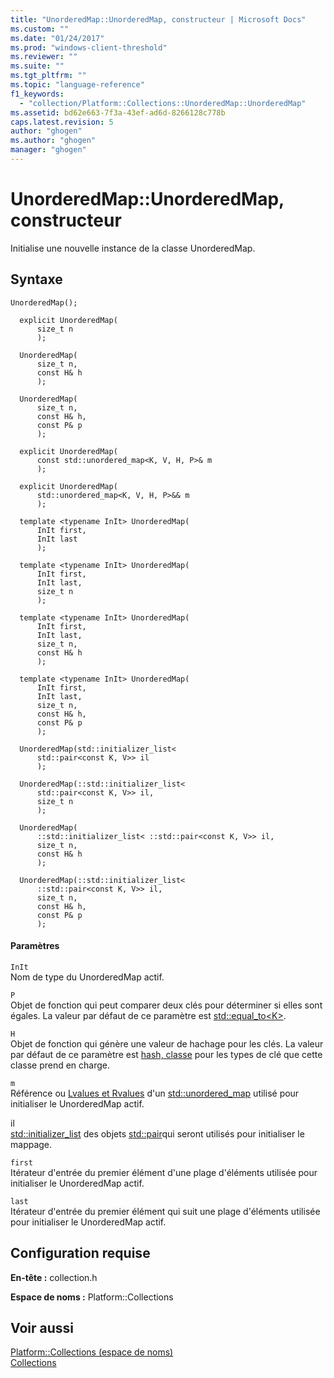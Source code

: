 ```yaml
---
title: "UnorderedMap::UnorderedMap, constructeur | Microsoft Docs"
ms.custom: ""
ms.date: "01/24/2017"
ms.prod: "windows-client-threshold"
ms.reviewer: ""
ms.suite: ""
ms.tgt_pltfrm: ""
ms.topic: "language-reference"
f1_keywords: 
  - "collection/Platform::Collections::UnorderedMap::UnorderedMap"
ms.assetid: bd62e663-7f3a-43ef-ad6d-8266128c778b
caps.latest.revision: 5
author: "ghogen"
ms.author: "ghogen"
manager: "ghogen"
---
```

# UnorderedMap::UnorderedMap, constructeur
Initialise une nouvelle instance de la classe UnorderedMap.  
  
## Syntaxe  
  
```scr  
UnorderedMap();  
  
  explicit UnorderedMap(  
      size_t n  
      );  
  
  UnorderedMap(  
      size_t n,  
      const H& h  
      );  
  
  UnorderedMap(  
      size_t n,  
      const H& h,  
      const P& p  
      );  
  
  explicit UnorderedMap(  
      const std::unordered_map<K, V, H, P>& m  
      );  
  
  explicit UnorderedMap(  
      std::unordered_map<K, V, H, P>&& m  
      );  
  
  template <typename InIt> UnorderedMap(  
      InIt first,  
      InIt last  
      );  
  
  template <typename InIt> UnorderedMap(  
      InIt first,  
      InIt last,  
      size_t n  
      );  
  
  template <typename InIt> UnorderedMap(  
      InIt first,  
      InIt last,  
      size_t n,  
      const H& h  
      );  
  
  template <typename InIt> UnorderedMap(  
      InIt first,  
      InIt last,  
      size_t n,  
      const H& h,  
      const P& p  
      );  
  
  UnorderedMap(std::initializer_list<  
      std::pair<const K, V>> il  
      );  
  
  UnorderedMap(::std::initializer_list<  
      std::pair<const K, V>> il,  
      size_t n  
      );  
  
  UnorderedMap(  
      ::std::initializer_list< ::std::pair<const K, V>> il,  
      size_t n,  
      const H& h  
      );  
  
  UnorderedMap(::std::initializer_list<  
      ::std::pair<const K, V>> il,  
      size_t n,  
      const H& h,  
      const P& p  
      );  
```  
  
#### Paramètres  
 `InIt`  
 Nom de type du UnorderedMap actif.  
  
 `P`  
 Objet de fonction qui peut comparer deux clés pour déterminer si elles sont égales. La valeur par défaut de ce paramètre est [std::equal\_to\<K\>](../standard-library/equal-to-struct.md).  
  
 `H`  
 Objet de fonction qui génère une valeur de hachage pour les clés. La valeur par défaut de ce paramètre est [hash, classe](../Topic/hash%20Class%201.md) pour les types de clé que cette classe prend en charge.  
  
 `m`  
 Référence ou [Lvalues et Rvalues](~/cpp/lvalues-and-rvalues-visual-cpp.md) d'un [std::unordered\_map](../standard-library/unordered-map-class.md) utilisé pour initialiser le UnorderedMap actif.  
  
 il  
 [std::initializer\_list](../standard-library/initializer-list-class.md) des objets [std::pair](../standard-library/pair-structure.md)qui seront utilisés pour initialiser le mappage.  
  
 `first`  
 Itérateur d'entrée du premier élément d'une plage d'éléments utilisée pour initialiser le UnorderedMap actif.  
  
 `last`  
 Itérateur d'entrée du premier élément qui suit une plage d'éléments utilisée pour initialiser le UnorderedMap actif.  
  
## Configuration requise  
 **En\-tête :** collection.h  
  
 **Espace de noms :** Platform::Collections  
  
## Voir aussi  
 [Platform::Collections \(espace de noms\)](../cppcx/platform-collections-namespace.md)   
 [Collections](../cppcx/collections-c-cx.md)